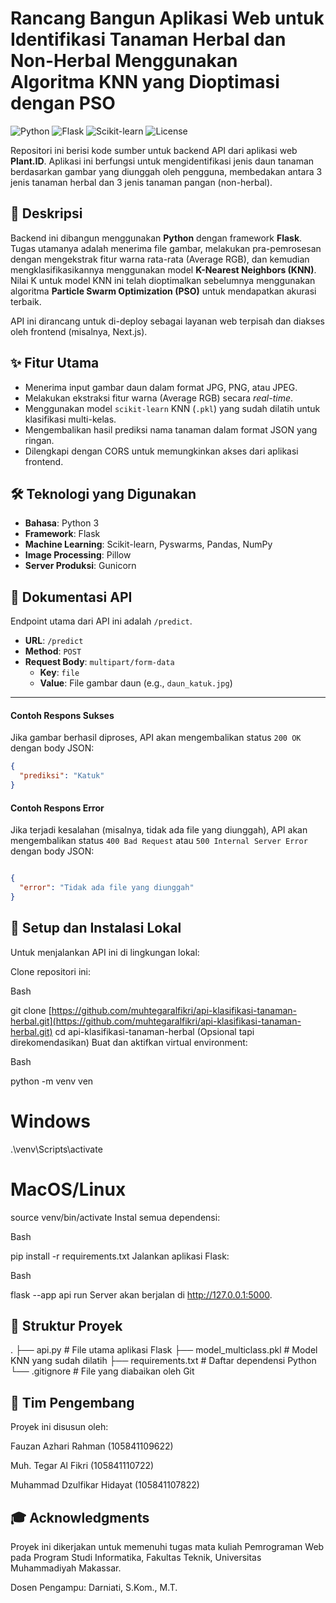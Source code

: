 # Rancang Bangun Aplikasi Web untuk Identifikasi Tanaman Herbal dan Non-Herbal Menggunakan Algoritma KNN yang Dioptimasi dengan PSO

![Python](https://img.shields.io/badge/Python-3.9%2B-blue.svg)
![Flask](https://img.shields.io/badge/Flask-3.0-black.svg)
![Scikit-learn](https://img.shields.io/badge/Scikit--learn-1.4-orange.svg)
![License](https://img.shields.io/badge/License-MIT-green.svg)

Repositori ini berisi kode sumber untuk backend API dari aplikasi web **Plant.ID**. Aplikasi ini berfungsi untuk mengidentifikasi jenis daun tanaman berdasarkan gambar yang diunggah oleh pengguna, membedakan antara 3 jenis tanaman herbal dan 3 jenis tanaman pangan (non-herbal).

## 🌿 Deskripsi

Backend ini dibangun menggunakan **Python** dengan framework **Flask**. Tugas utamanya adalah menerima file gambar, melakukan pra-pemrosesan dengan mengekstrak fitur warna rata-rata (Average RGB), dan kemudian mengklasifikasikannya menggunakan model **K-Nearest Neighbors (KNN)**. Nilai K untuk model KNN ini telah dioptimalkan sebelumnya menggunakan algoritma **Particle Swarm Optimization (PSO)** untuk mendapatkan akurasi terbaik.

API ini dirancang untuk di-deploy sebagai layanan web terpisah dan diakses oleh frontend (misalnya, Next.js).

## ✨ Fitur Utama

- Menerima input gambar daun dalam format JPG, PNG, atau JPEG.
- Melakukan ekstraksi fitur warna (Average RGB) secara *real-time*.
- Menggunakan model `scikit-learn` KNN (`.pkl`) yang sudah dilatih untuk klasifikasi multi-kelas.
- Mengembalikan hasil prediksi nama tanaman dalam format JSON yang ringan.
- Dilengkapi dengan CORS untuk memungkinkan akses dari aplikasi frontend.

## 🛠️ Teknologi yang Digunakan

- **Bahasa**: Python 3
- **Framework**: Flask
- **Machine Learning**: Scikit-learn, Pyswarms, Pandas, NumPy
- **Image Processing**: Pillow
- **Server Produksi**: Gunicorn

## 🔌 Dokumentasi API

Endpoint utama dari API ini adalah `/predict`.

- **URL**: `/predict`
- **Method**: `POST`
- **Request Body**: `multipart/form-data`
  - **Key**: `file`
  - **Value**: File gambar daun (e.g., `daun_katuk.jpg`)

---

#### Contoh Respons Sukses

Jika gambar berhasil diproses, API akan mengembalikan status `200 OK` dengan body JSON:

```json
{
  "prediksi": "Katuk"
}
```

#### Contoh Respons Error
Jika terjadi kesalahan (misalnya, tidak ada file yang diunggah), API akan mengembalikan status `400 Bad Request` atau `500 Internal Server Error` dengan body JSON:

```JSON

{
  "error": "Tidak ada file yang diunggah"
}
```

## 🚀 Setup dan Instalasi Lokal
Untuk menjalankan API ini di lingkungan lokal:

Clone repositori ini:

Bash

git clone [https://github.com/muhtegaralfikri/api-klasifikasi-tanaman-herbal.git](https://github.com/muhtegaralfikri/api-klasifikasi-tanaman-herbal.git)
cd api-klasifikasi-tanaman-herbal
(Opsional tapi direkomendasikan) Buat dan aktifkan virtual environment:

Bash

python -m venv ven
# Windows
.\venv\Scripts\activate
# MacOS/Linux
source venv/bin/activate
Instal semua dependensi:

Bash

pip install -r requirements.txt
Jalankan aplikasi Flask:

Bash

flask --app api run
Server akan berjalan di http://127.0.0.1:5000.

## 📂 Struktur Proyek
.
├── api.py                # File utama aplikasi Flask
├── model_multiclass.pkl  # Model KNN yang sudah dilatih
├── requirements.txt      # Daftar dependensi Python
└── .gitignore            # File yang diabaikan oleh Git
## 👥 Tim Pengembang
Proyek ini disusun oleh:

Fauzan Azhari Rahman (105841109622)

Muh. Tegar Al Fikri (105841110722)

Muhammad Dzulfikar Hidayat (105841107822)

## 🎓 Acknowledgments
Proyek ini dikerjakan untuk memenuhi tugas mata kuliah Pemrograman Web pada Program Studi Informatika, Fakultas Teknik, Universitas Muhammadiyah Makassar.

Dosen Pengampu: Darniati, S.Kom., M.T.